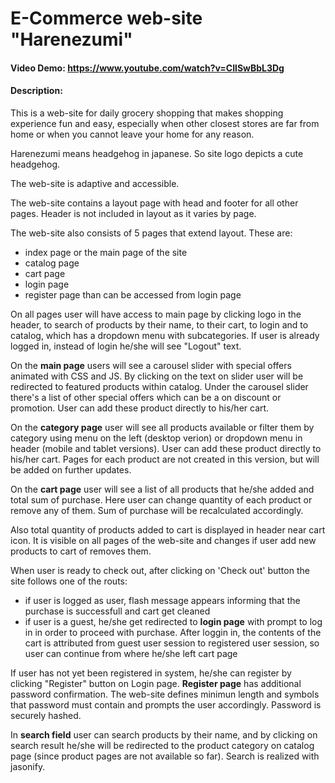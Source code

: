 # E-Commerce web-site "Harenezumi"
#### Video Demo:  <https://www.youtube.com/watch?v=CIlSwBbL3Dg>
#### Description:
This is a web-site for daily grocery shopping that makes shopping experience fun and easy, especially when other closest stores are far from home or when you cannot leave your home for any reason.

Harenezumi means headgehog in japanese. So site logo depicts a cute headgehog.

The web-site is adaptive and accessible.

The web-site contains a layout page with head and footer for all other pages. Header is not included in layout as it varies by page.

The web-site also consists of 5 pages that extend layout. These are:
  - index page or the main page of the site
  - catalog page
  - cart page
  - login page
  - register page than can be accessed from login page

On all pages user will have access to main page by clicking logo in the header, to search of products by their name, to their cart, to login and to catalog, which has a dropdown menu with subcategories. If user is already logged in, instead of login he/she will see "Logout" text.

On the **main page** users will see a carousel slider with special offers animated with CSS and JS. By clicking on the text on slider user will be redirected to featured products within catalog.
Under the carousel slider there's a list of other special offers which can be a on discount or promotion. User can add these product directly to his/her cart.

On the **category page** user will see all products available or filter them by category using menu on the left (desktop verion) or dropdown menu in header (mobile and tablet versions). User can add these product directly to his/her cart.
Pages for each product are not created in this version, but will be added on further updates.

On the **cart page** user will see a list of all products that he/she added and total sum of purchase. Here user can change quantity of each product or remove any of them. Sum of purchase will be recalculated accordingly. 

Also total quantity of products added to cart is displayed in header near cart icon. It is visible on all pages of the web-site and changes if user add new products to cart of removes them.

When user is ready to check out, after clicking on 'Check out' button the site follows one of the routs: 
  - if user is logged as user, flash message appears informing that the purchase is successfull and cart get cleaned
  - if user is a guest, he/she get redirected to **login page** with prompt to log in in order to proceed with purchase. After loggin in, the contents of the cart is attributed from guest user session to registered user session, so user can continue from where he/she left cart page

If user has not yet been registered in system, he/she can register by clicking "Register" button on Login page. **Register page** has additional password confirmation. The web-site defines minimun length and symbols that password must contain and prompts the user accordingly. Password is securely hashed.

In **search field** user can search products by their name, and by clicking on search result he/she will be redirected to the product category on catalog page (since product pages are not available so far). Search is realized with jasonify.
